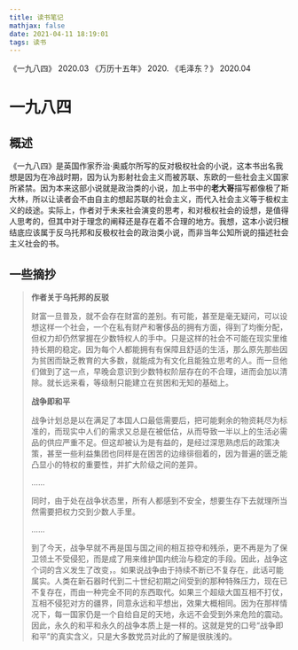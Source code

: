 ```yaml
---
title: 读书笔记
mathjax: false
date: 2021-04-11 18:19:01
tags: 读书
---
```

《一九八四》 2020.03
《万历十五年》 2020.
《毛泽东？》 2020.04

<!-- more -->
# 一九八四
## 概述
《一九八四》是英国作家乔治·奥威尔所写的反对极权社会的小说，这本书出名我想是因为在冷战时期，因为认为影射社会主义而被苏联、东欧的一些社会主义国家所紧禁。因为本来这部小说就是政治类的小说，加上书中的**老大哥**描写都像极了斯大林，所以让读者会不由自主的想起苏联的社会主义，而代入社会主义等于极权主义的歧途。实际上，作者对于未来社会演变的思考，和对极权社会的设想，是值得人思考的，但其中对于理念的阐释还是存在着不合理的地方。我想，这本小说归根结底应该属于反乌托邦和反极权社会的政治类小说，而非当年公知所说的描述社会主义社会的书。

## 一些摘抄

> **作者关于乌托邦的反驳**
>
> 财富一旦普及，就不会存在财富的差别。有可能，甚至是毫无疑问，可以设想这样一个社会，一个在私有财产和奢侈品的拥有方面，得到了均衡分配，但权力却仍然掌握在少数特权人的手中。只是这样的社会不可能在现实里维持长期的稳定。因为每个人都能拥有有保障且舒适的生活，那么原先那些因为贫困而缺乏教育的大多数，就能成为有文化且能独立思考的人。而一旦他们做到了这一点，早晚会意识到少数特权阶层存在的不合理，进而会加以清除。就长远来看，等级制只能建立在贫困和无知的基础上。
>
> **战争即和平**
>
> 战争计划总是以在满足了本国人口最低需要后，把可能剩余的物资耗尽为标准的，而现实中人们的需求又总是在被低估，从而导致一半以上的生活必需品的供应严重不足。但这却被认为是有益的，是经过深思熟虑后的政策决策，甚至一些利益集团也同样是在困苦的边缘徘徊着的，因为普遍的匮乏能凸显小的特权的重要性，并扩大阶级之间的差异。
>
> ……
>
> 同时，由于处在战争状态里，所有人都感到不安全，想要生存下去就理所当然需要把权力交到少数人手里。
>
> ……
>
> 到了今天，战争早就不再是国与国之间的相互掠夺和残杀，更不再是为了保卫领土不受侵犯，而是成了用来维护国内统治与稳定的手段。因此，战争这个词的含义发生了改变，。如果说战争由于持续不断已不复存在，此话可能属实。人类在新石器时代到二十世纪初期之间受到的那种特殊压力，现在已不复存在，而由一种完全不同的东西取代。如果三个超级大国互相不打仗，互相不侵犯对方的疆界，同意永远和平想出，效果大概相同。因为在那样情况下，每一国家仍是一个自给自足的天地，永远不会受到外来危险的震动。因此，永久的和平和永久的战争本质上是一样的。这就是党的口号“战争即和平”的真实含义，只是大多数党员对此的了解是很肤浅的。